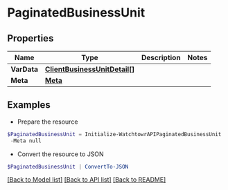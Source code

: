 # PaginatedBusinessUnit
## Properties

Name | Type | Description | Notes
------------ | ------------- | ------------- | -------------
**VarData** | [**ClientBusinessUnitDetail[]**](ClientBusinessUnitDetail.md) |  | 
**Meta** | [**Meta**](Meta.md) |  | 

## Examples

- Prepare the resource
```powershell
$PaginatedBusinessUnit = Initialize-WatchtowrAPIPaginatedBusinessUnit  -VarData null `
 -Meta null
```

- Convert the resource to JSON
```powershell
$PaginatedBusinessUnit | ConvertTo-JSON
```

[[Back to Model list]](../README.md#documentation-for-models) [[Back to API list]](../README.md#documentation-for-api-endpoints) [[Back to README]](../README.md)

